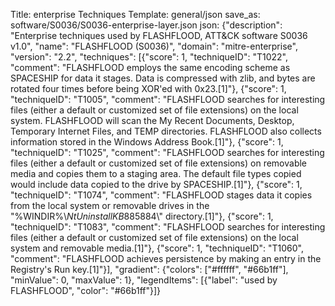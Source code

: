 Title: enterprise Techniques
Template: general/json
save_as: software/S0036/S0036-enterprise-layer.json
json: {"description": "Enterprise techniques used by FLASHFLOOD, ATT&CK software S0036 v1.0", "name": "FLASHFLOOD (S0036)", "domain": "mitre-enterprise", "version": "2.2", "techniques": [{"score": 1, "techniqueID": "T1022", "comment": "FLASHFLOOD employs the same encoding scheme as SPACESHIP for data it stages. Data is compressed with zlib, and bytes are rotated four times before being XOR'ed with 0x23.[1]"}, {"score": 1, "techniqueID": "T1005", "comment": "FLASHFLOOD searches for interesting files (either a default or customized set of file extensions) on the local system. FLASHFLOOD will scan the My Recent Documents, Desktop, Temporary Internet Files, and TEMP directories. FLASHFLOOD also collects information stored in the Windows Address Book.[1]"}, {"score": 1, "techniqueID": "T1025", "comment": "FLASHFLOOD searches for interesting files (either a default or customized set of file extensions) on removable media and copies them to a staging area. The default file types copied would include data copied to the drive by SPACESHIP.[1]"}, {"score": 1, "techniqueID": "T1074", "comment": "FLASHFLOOD stages data it copies from the local system or removable drives in the \"%WINDIR%\\$NtUninstallKB885884$\\\" directory.[1]"}, {"score": 1, "techniqueID": "T1083", "comment": "FLASHFLOOD searches for interesting files (either a default or customized set of file extensions) on the local system and removable media.[1]"}, {"score": 1, "techniqueID": "T1060", "comment": "FLASHFLOOD achieves persistence by making an entry in the Registry's Run key.[1]"}], "gradient": {"colors": ["#ffffff", "#66b1ff"], "minValue": 0, "maxValue": 1}, "legendItems": [{"label": "used by FLASHFLOOD", "color": "#66b1ff"}]}